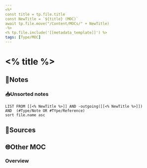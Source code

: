 ```yaml
---
<%*
const title = tp.file.title
const NewTitle = `${title} (MOC)`
await tp.file.move("/Content/MOCs/" + NewTitle)
-%>
<% tp.file.include('[[metadata_template]]') %>
tags: [Type/MOC]
---
```


# <% title %>

## 📓Notes


### 📥Unsorted notes
```dataview
LIST FROM [[<% NewTitle %>]] AND -outgoing([[<% NewTitle %>]])
AND  (#Type/Note OR #TYpe/Reference)
sort file.name asc
```

## 📧Sources



## 🌐Other MOC


### Overview
